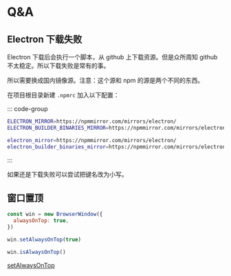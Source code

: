 # Q&A

## Electron 下载失败

Electron 下载后会执行一个脚本，从 github 上下载资源。但是众所周知 github 不太稳定。所以下载失败是常有的事。

所以需要换成国内镜像源。注意：这个源和 npm 的源是两个不同的东西。

在项目根目录新建 `.npmrc` 加入以下配置：

::: code-group

```bash [大写]
ELECTRON_MIRROR=https://npmmirror.com/mirrors/electron/
ELECTRON_BUILDER_BINARIES_MIRROR=https://npmmirror.com/mirrors/electron-builder-binaries/
```

```bash [小写]
electron_mirror=https://npmmirror.com/mirrors/electron/
electron_builder_binaries_mirror=https://npmmirror.com/mirrors/electron-builder-binaries/
```

:::

如果还是下载失败可以尝试把键名改为小写。

## 窗口置顶

```js
const win = new BrowserWindow({
  alwaysOnTop: true,
})

win.setAlwaysOnTop(true)

win.isAlwaysOnTop()
```

[setAlwaysOnTop](https://www.electronjs.org/zh/docs/latest/api/browser-window#winsetalwaysontopflag-level-relativelevel)
